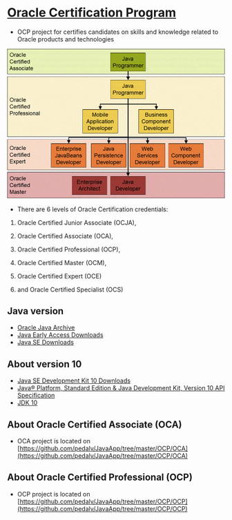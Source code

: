# [Oracle Certification Program](https://en.wikipedia.org/wiki/Oracle_Certification_Program)
- OCP project for certifies candidates on skills and knowledge related to Oracle products and technologies

![Oracle Java Certification Path](https://github.com/pedalv/JavaApp/blob/master/OCP/Java_Certification_Path.png) 

- There are 6 levels of Oracle Certification credentials: 

1. Oracle Certified Junior Associate (OCJA), 

2. Oracle Certified Associate (OCA), 

3. Oracle Certified Professional (OCP), 

4. Oracle Certified Master (OCM), 

5. Oracle Certified Expert (OCE) 

6. and Oracle Certified Specialist (OCS)

## Java version
- [Oracle Java Archive](http://www.oracle.com/technetwork/java/archive-139210.html)
- [Java Early Access Downloads](http://www.oracle.com/technetwork/articles/java/ea-jsp-142245.html)
- [Java SE Downloads](http://www.oracle.com/technetwork/java/javase/downloads/index.html)

## About version 10
- [Java SE Development Kit 10 Downloads](http://www.oracle.com/technetwork/java/javase/downloads/jdk10-downloads-4416644.html)
- [Java® Platform, Standard Edition & Java Development Kit, Version 10 API Specification](https://docs.oracle.com/javase/10/docs/api/overview-summary.html)
- [JDK 10](http://openjdk.java.net/projects/jdk10/)

## About Oracle Certified Associate (OCA)
- OCA project is located on [https://github.com/pedalv/JavaApp/tree/master/OCP/OCA](https://github.com/pedalv/JavaApp/tree/master/OCP/OCA)

## About Oracle Certified Professional (OCP)
- OCP project is located on [https://github.com/pedalv/JavaApp/tree/master/OCP/OCP](https://github.com/pedalv/JavaApp/tree/master/OCP/OCP)
